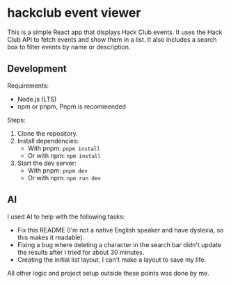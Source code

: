# hackclub event viewer

This is a simple React app that displays Hack Club events.
It uses the Hack Club API to fetch events and show them in a list.
It also includes a search box to filter events by name or description.

## Development

Requirements:

- Node.js (LTS)
- npm or pnpm, Pnpm is recommended

Steps:

1. Clone the repository.
2. Install dependencies:
    - With pnpm: `pnpm install`
    - Or with npm: `npm install`
3. Start the dev server:
    - With pnpm: `pnpm dev`
    - Or with npm: `npm run dev`

## AI

I used AI to help with the following tasks:

- Fix this README (I'm not a native English speaker and have dyslexia, so this makes it readable).
- Fixing a bug where deleting a character in the search bar didn't update the results after I tried for about 30 minutes.
- Creating the initial list layout, I can't make a layout to save my life.

All other logic and project setup outside these points was done by me.
